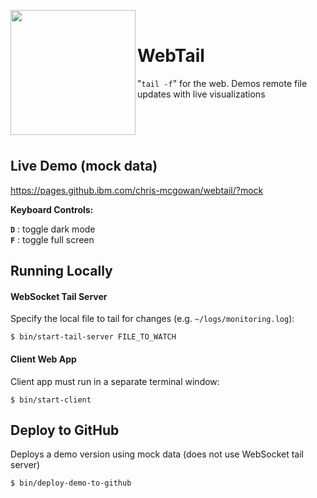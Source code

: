 <img clear="both" align="left" width="200px" src="https://resources.whatwg.org/logo-console.png" /><br>

# WebTail

"`tail -f`" for the web.  Demos remote file updates with live visualizations

<br><br><br>

## Live Demo (mock data)

https://pages.github.ibm.com/chris-mcgowan/webtail/?mock

**Keyboard Controls:**

**`D`** : toggle dark mode<br>
**`F`** : toggle full screen

## Running Locally

#### WebSocket Tail Server

Specify the local file to tail for changes (e.g. `~/logs/monitoring.log`):

```
$ bin/start-tail-server FILE_TO_WATCH
```

#### Client Web App

Client app must run in a separate terminal window:

```
$ bin/start-client
```



## Deploy to GitHub

Deploys a demo version using mock data (does not use WebSocket tail server)

```
$ bin/deploy-demo-to-github
```
